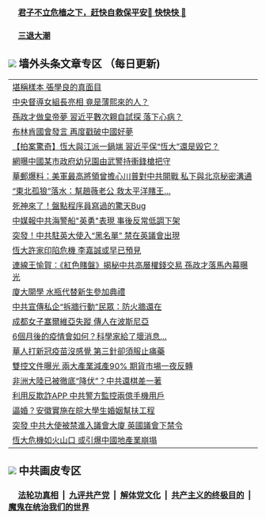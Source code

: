
 ### &nbsp;&nbsp;&nbsp;&nbsp; [君子不立危樯之下，赶快自救保平安🍎 快快快 📩](https://github.com/pwgy/td/blob/master/README.md)

 ### &nbsp;&nbsp;&nbsp;&nbsp; [三退大潮](https://eqbpwckh.azureedge.net/?key=wjsottsjpndjwfkg&pin=65881581&ag=ogQuit&from=pw2) 

## <img src="https://img.icons8.com/cute-clipart/2x/circled-right.png"> 墙外头条文章专区 （每日更新)

<Table>
<tr><td colspan="2" align="left"><a href="https://eqbpwckh.azureedge.net/?ag=c1500444&key=wjsottsjpndjwfkg&from=pw2">堪稱樣本 張學良的真面目
</a></td></tr>
<tr><td colspan="2" align="left"><a href="https://eqbpwckh.azureedge.net/?ag=c1500352&key=wjsottsjpndjwfkg&from=pw2">中央督導女組長亮相  竟是薄熙來的人？
</a></td></tr>
<tr><td colspan="2" align="left"><a href="https://eqbpwckh.azureedge.net/?ag=c1500401&key=wjsottsjpndjwfkg&from=pw2">孫政才做皇帝夢 習近平數次親自試探 落下心病？
</a></td></tr>
<tr><td colspan="2" align="left"><a href="https://eqbpwckh.azureedge.net/?ag=c1500395&key=wjsottsjpndjwfkg&from=pw2">布林肯國會發言 再度戳破中國好夢
</a></td></tr>
<tr><td colspan="2" align="left"><a href="https://eqbpwckh.azureedge.net/?ag=c1500472&key=wjsottsjpndjwfkg&from=pw2">【拍案驚奇】恆大與江派一鍋端 習近平保“恆大”還是毀它？
</a></td></tr>
<tr><td colspan="2" align="left"><a href="https://eqbpwckh.azureedge.net/?ag=c1500419&key=wjsottsjpndjwfkg&from=pw2">網曝中國某市政府幼兒園由武警持衝鋒槍把守
</a></td></tr>
<tr><td colspan="2" align="left"><a href="https://eqbpwckh.azureedge.net/?ag=c1500482&key=wjsottsjpndjwfkg&from=pw2">華郵爆料：美軍最高將領曾擔心川普對中共開戰 私下與北京秘密溝通
</a></td></tr>
<tr><td colspan="2" align="left"><a href="https://eqbpwckh.azureedge.net/?ag=c1500400&key=wjsottsjpndjwfkg&from=pw2">“東北孤狼”落水：幫趙薇老公 救太平洋賭王…
</a></td></tr>
<tr><td colspan="2" align="left"><a href="https://eqbpwckh.azureedge.net/?ag=c1500438&key=wjsottsjpndjwfkg&from=pw2">死神來了！盤點程序員寫過的驚天Bug
</a></td></tr>
<tr><td colspan="2" align="left"><a href="https://eqbpwckh.azureedge.net/?ag=c1500396&key=wjsottsjpndjwfkg&from=pw2">中媒報中共海警船&quot;英勇&quot;表現 事後反常低調下架
</a></td></tr>
<tr><td colspan="2" align="left"><a href="https://eqbpwckh.azureedge.net/?ag=c1500436&key=wjsottsjpndjwfkg&from=pw2">突發！中共駐英大使入“黑名單” 禁在英議會出現
</a></td></tr>
<tr><td colspan="2" align="left"><a href="https://eqbpwckh.azureedge.net/?ag=c1500397&key=wjsottsjpndjwfkg&from=pw2">恆大許家印陷危機 李嘉誠或早已預見
</a></td></tr>
<tr><td colspan="2" align="left"><a href="https://eqbpwckh.azureedge.net/?ag=c1500477&key=wjsottsjpndjwfkg&from=pw2">連線王愉賀：《紅色賭盤》揭秘中共高層權錢交易 孫政才落馬內幕曝光
</a></td></tr>
<tr><td colspan="2" align="left"><a href="https://eqbpwckh.azureedge.net/?ag=c1500448&key=wjsottsjpndjwfkg&from=pw2">廈大開學 水瓶代替新生參加典禮
</a></td></tr>
<tr><td colspan="2" align="left"><a href="https://eqbpwckh.azureedge.net/?ag=c1500405&key=wjsottsjpndjwfkg&from=pw2">中共宣傳私企“拆牆行動”民眾：防火牆還在
</a></td></tr>
<tr><td colspan="2" align="left"><a href="https://eqbpwckh.azureedge.net/?ag=c1500443&key=wjsottsjpndjwfkg&from=pw2">成都女子塞爾維亞失蹤 傳人在波斯尼亞
</a></td></tr>
<tr><td colspan="2" align="left"><a href="https://eqbpwckh.azureedge.net/?ag=c1500393&key=wjsottsjpndjwfkg&from=pw2">6個月後的疫情會如何？科學家給了壞消息…
</a></td></tr>
<tr><td colspan="2" align="left"><a href="https://eqbpwckh.azureedge.net/?ag=c1500442&key=wjsottsjpndjwfkg&from=pw2">華人打新冠疫苗沒感覺 第三針卻須服止痛藥
</a></td></tr>
<tr><td colspan="2" align="left"><a href="https://eqbpwckh.azureedge.net/?ag=c1500367&key=wjsottsjpndjwfkg&from=pw2">雙控文件曝光 兩大產業減產90&#x25;  期貨市場一夜反轉
</a></td></tr>
<tr><td colspan="2" align="left"><a href="https://eqbpwckh.azureedge.net/?ag=c1500441&key=wjsottsjpndjwfkg&from=pw2">非洲大陸已被徹底“降伏”？中共還棋差一著
</a></td></tr>
<tr><td colspan="2" align="left"><a href="https://eqbpwckh.azureedge.net/?ag=c1500427&key=wjsottsjpndjwfkg&from=pw2">利用反欺詐APP 中共警方監控兩億手機用戶
</a></td></tr>
<tr><td colspan="2" align="left"><a href="https://eqbpwckh.azureedge.net/?ag=c1500402&key=wjsottsjpndjwfkg&from=pw2">逼婚？安徽實施在皖大學生婚姻幫扶工程
</a></td></tr>
<tr><td colspan="2" align="left"><a href="https://eqbpwckh.azureedge.net/?ag=c1500481&key=wjsottsjpndjwfkg&from=pw2">突發 中共大使被禁進入議會大廈 英國議會下禁令
</a></td></tr>
<tr><td colspan="2" align="left"><a href="https://eqbpwckh.azureedge.net/?ag=c1500470&key=wjsottsjpndjwfkg&from=pw2">恆大危機如火山口 或引爆中國地產業崩塌
</a></td></tr>
 </Table>

 ## <img src="https://img.icons8.com/cute-clipart/2x/circled-right.png"> 中共画皮专区
 ### &nbsp;&nbsp;&nbsp;&nbsp; [法轮功真相](https://github.com/begood0513/basic/blob/master/README.md) &nbsp;|&nbsp; [九评共产党](https://github.com/begood0513/9ping.md/blob/master/README.md) &nbsp;|&nbsp; [解体党文化](https://github.com/begood0513/jtdwh.md/blob/master/README.md)   &nbsp;|&nbsp; [共产主义的终极目的](https://github.com/begood0513/gczydzjmd.md/blob/master/README.md) &nbsp;|&nbsp; [魔鬼在统治我们的世界](https://github.com/begood0513/gczydzjmd.md/blob/master/README.md) 
